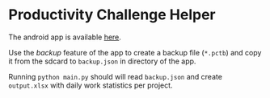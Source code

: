 # Productivity Challenge Helper

The android app is available [here](https://play.google.com/store/apps/details?id=com.wlxd.pomochallenge&hl=en).

Use the *backup* feature of the app to create a backup file (`*.pctb`) and copy
it from the sdcard to `backup.json` in directory of the app.

Running `python main.py` should will read `backup.json` and create
`output.xlsx` with daily work statistics per project.
